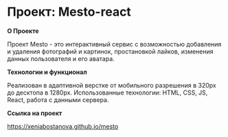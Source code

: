 # Проект: Mesto-react

**О Проекте**

Проект Mesto -  это интерактивный сервис с возможностью добавления и удаления фотографий и картинок, простановкой лайков, изменения данных пользователя и его аватара.

**Технологии и функционал**

Реализован в адаптивной верстке от мобильного разрешения в 320px до десктопа в 1280px. Использованные технологии: HTML, CSS, JS, React, работа с данными сервера.

**Ссылка на проект**

https://xeniabostanova.github.io/mesto
